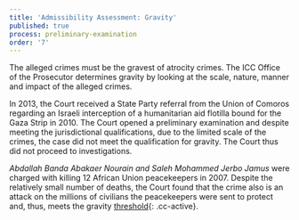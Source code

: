 ```yaml
---
title: 'Admissibility Assessment: Gravity'
published: true
process: preliminary-examination
order: '7'
---
```



The alleged crimes must be the gravest of atrocity crimes. The ICC Office of the Prosecutor determines gravity by looking at the scale, nature, manner and impact of the alleged crimes.

In 2013, the Court received a State Party referral from the Union of Comoros regarding an Israeli interception of a humanitarian aid flotilla bound for the Gaza Strip in 2010. The Court opened a preliminary examination and despite meeting the jurisdictional qualifications, due to the limited scale of the crimes, the case did not meet the qualification for gravity. The Court thus did not proceed to investigations.

*Abdallah Banda Abakaer Nourain and Saleh Mohammed Jerbo Jamus* were charged with killing 12 African Union peacekeepers in 2007. Despite the relatively small number of deaths, the Court found that the crime also is an attack on the millions of civilians the peacekeepers were sent to protect and, thus, meets the gravity [threshold](){: .cc-active}.